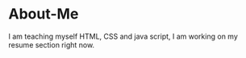 # About-Me
I am teaching myself HTML, CSS and java script, I am working on my resume section right now. 
